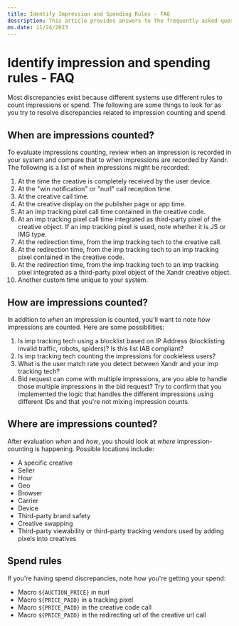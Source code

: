 ```yaml
---
title: Identify Impression and Spending Rules - FAQ
description: This article provides answers to the frequently asked questions on how to identify impression and spending rules.
ms.date: 11/24/2023
---
```


# Identify impression and spending rules - FAQ

Most discrepancies exist because different systems use different rules to count impressions or spend. The following are some things to look for as you try to resolve discrepancies related to impression counting and spend.

## When are impressions counted?

To evaluate impressions counting, review when an impression is recorded in your system and compare that to when impressions are recorded by Xandr. The following is a list of when impressions might be recorded:

1. At the time the creative is completely received by the user device.
1. At the "win notification" or "nurl" call reception time.
1. At the creative call time.
1. At the creative display on the publisher page or app time.
1. At an imp tracking pixel call time contained in the creative code.
1. At an imp tracking pixel call time integrated as third-party pixel of the creative object. If an imp tracking pixel is used, note whether it is JS or IMG type.
1. At the redirection time, from the imp tracking tech to the creative call.
1. At the redirection time, from the imp tracking tech to an imp tracking pixel contained in the creative code.
1. At the redirection time, from the imp tracking tech to an imp tracking pixel integrated as a third-party pixel object of the Xandr creative object.
1. Another custom time unique to your system.

## How are impressions counted?

In addition to *when* an impression is counted, you'll want to note *how* impressions are counted. Here are some possibilities:

1. Is imp tracking tech using a blocklist based on IP Address (blocklisting invalid traffic, robots, spiders)? Is this list IAB compliant?
1. Is imp tracking tech counting the impressions for cookieless users?
1. What is the user match rate you detect between Xandr and your imp tracking tech?
1. Bid request can come with multiple impressions, are you able to handle those multiple impressions in the bid request? Try to confirm that you implemented the logic that handles the different impressions using different IDs and that you're not mixing impression counts.

## Where are impressions counted?

After evaluation *when* and *how*, you should look at *where* impression-counting is happening. Possible locations include:

- A specific creative
- Seller
- Hour
- Geo
- Browser
- Carrier
- Device
- Third-party brand safety
- Creative swapping
- Third-party viewability or third-party tracking vendors used by adding pixels into creatives

## Spend rules

If you're having spend discrepancies, note how you're getting your spend:

- Macro `${AUCTION_PRICE}` in nurl
- Macro `${PRICE_PAID}` in a tracking pixel
- Macro `${PRICE_PAID}` in the creative code call
- Macro `${PRICE_PAID}` in the redirecting url of the creative url call
